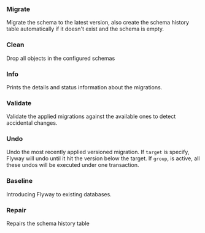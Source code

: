 ### Migrate
Migrate the schema to the latest version, also create the schema history table automatically if it doesn't exist and the schema is empty.

### Clean
Drop all objects in the configured schemas

### Info
Prints the details and status information about the migrations.

### Validate
Validate the applied migrations against the available ones to detect accidental changes.

### Undo
Undo the most recently applied versioned migration. If `target` is specify, Flyway will undo until it hit the version below the target. If `group`, is active, all these undos will be executed under one transaction.

### Baseline
Introducing Flyway to existing databases.

### Repair
Repairs the schema history table